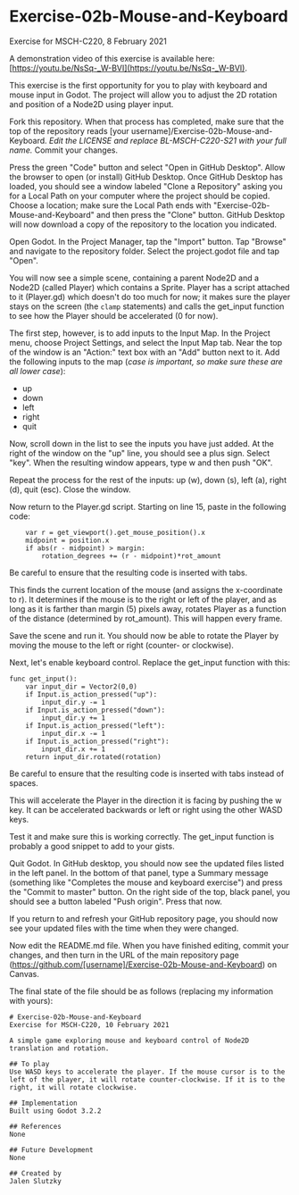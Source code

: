 # Exercise-02b-Mouse-and-Keyboard

Exercise for MSCH-C220, 8 February 2021

A demonstration video of this exercise is available here: [https://youtu.be/NsSq-_W-BVI](https://youtu.be/NsSq-_W-BVI).

This exercise is the first opportunity for you to play with keyboard and mouse input in Godot. The project will allow you to adjust the 2D rotation and position of a Node2D using player input. 

Fork this repository. When that process has completed, make sure that the top of the repository reads [your username]/Exercise-02b-Mouse-and-Keyboard. *Edit the LICENSE and replace BL-MSCH-C220-S21 with your full name.* Commit your changes.

Press the green "Code" button and select "Open in GitHub Desktop". Allow the browser to open (or install) GitHub Desktop. Once GitHub Desktop has loaded, you should see a window labeled "Clone a Repository" asking you for a Local Path on your computer where the project should be copied. Choose a location; make sure the Local Path ends with "Exercise-02b-Mouse-and-Keyboard" and then press the "Clone" button. GitHub Desktop will now download a copy of the repository to the location you indicated.

Open Godot. In the Project Manager, tap the "Import" button. Tap "Browse" and navigate to the repository folder. Select the project.godot file and tap "Open".

You will now see a simple scene, containing a parent Node2D and a Node2D (called Player) which contains a Sprite. Player has a script attached to it (Player.gd) which doesn't do too much for now; it makes sure the player stays on the screen (the `clamp` statements) and calls the get_input function to see how the Player should be accelerated (0 for now).

The first step, however, is to add inputs to the Input Map. In the Project menu, choose Project Settings, and select the Input Map tab. Near the top of the window is an "Action:" text box with an "Add" button next to it. Add the following inputs to the map (*case is important, so make sure these are all lower case*):

 * up
 * down
 * left
 * right
 * quit

Now, scroll down in the list to see the inputs you have just added. At the right of the window on the "up" line, you should see a plus sign. Select "key". When the resulting window appears, type w and then push "OK".

Repeat the process for the rest of the inputs: up (w), down (s), left (a), right (d), quit (esc). Close the window.

Now return to the Player.gd script. Starting on line 15, paste in the following code:
```
	var r = get_viewport().get_mouse_position().x
	midpoint = position.x
	if abs(r - midpoint) > margin:
		rotation_degrees += (r - midpoint)*rot_amount
```

Be careful to ensure that the resulting code is inserted with tabs.

This finds the current location of the mouse (and assigns the x-coordinate to r). It determines if the mouse is to the right or left of the player, and as long as it is farther than margin (5) pixels away, rotates Player as a function of the distance (determined by rot_amount). This will happen every frame.

Save the scene and run it. You should now be able to rotate the Player by moving the mouse to the left or right (counter- or clockwise).

Next, let's enable keyboard control. Replace the get_input function with this:

```
func get_input():
	var input_dir = Vector2(0,0)
	if Input.is_action_pressed("up"):
		input_dir.y -= 1
	if Input.is_action_pressed("down"):
		input_dir.y += 1
	if Input.is_action_pressed("left"):
		input_dir.x -= 1
	if Input.is_action_pressed("right"):
		input_dir.x += 1
	return input_dir.rotated(rotation)
```

Be careful to ensure that the resulting code is inserted with tabs instead of spaces.

This will accelerate the Player in the direction it is facing by pushing the w key. It can be accelerated backwards or left or right using the other WASD keys.

Test it and make sure this is working correctly. The get_input function is probably a good snippet to add to your gists.

Quit Godot. In GitHub desktop, you should now see the updated files listed in the left panel. In the bottom of that panel, type a Summary message (something like "Completes the mouse and keyboard exercise") and press the "Commit to master" button. On the right side of the top, black panel, you should see a button labeled "Push origin". Press that now.

If you return to and refresh your GitHub repository page, you should now see your updated files with the time when they were changed.

Now edit the README.md file. When you have finished editing, commit your changes, and then turn in the URL of the main repository page (https://github.com/[username]/Exercise-02b-Mouse-and-Keyboard) on Canvas.

The final state of the file should be as follows (replacing my information with yours):
```
# Exercise-02b-Mouse-and-Keyboard
Exercise for MSCH-C220, 10 February 2021

A simple game exploring mouse and keyboard control of Node2D translation and rotation.

## To play
Use WASD keys to accelerate the player. If the mouse cursor is to the left of the player, it will rotate counter-clockwise. If it is to the right, it will rotate clockwise.

## Implementation
Built using Godot 3.2.2

## References
None

## Future Development
None

## Created by 
Jalen Slutzky

```
